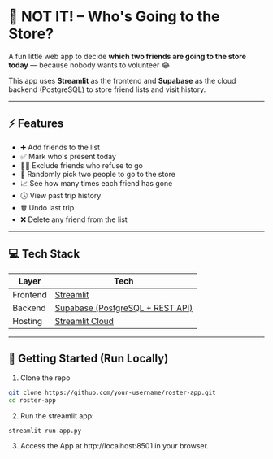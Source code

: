 # 🥤 NOT IT! – Who's Going to the Store?

A fun little web app to decide **which two friends are going to the store today** — because nobody wants to volunteer 😂

This app uses **Streamlit** as the frontend and **Supabase** as the cloud backend (PostgreSQL) to store friend lists and visit history.

---

## ⚡ Features

- ➕ Add friends to the list
- ✅ Mark who's present today
- 🙅‍♂️ Exclude friends who refuse to go
- 🎲 Randomly pick two people to go to the store
- 📈 See how many times each friend has gone
- 🕓 View past trip history
- 🗑️ Undo last trip
- ❌ Delete any friend from the list

---

## 💻 Tech Stack

| Layer | Tech |
|-------|------|
| Frontend | [Streamlit](https://streamlit.io) |
| Backend | [Supabase (PostgreSQL + REST API)](https://supabase.com) |
| Hosting | [Streamlit Cloud](https://streamlit.io/cloud) |

---

## 🚀 Getting Started (Run Locally)

1. Clone the repo
```bash
git clone https://github.com/your-username/roster-app.git
cd roster-app
```

2. Run the streamlit app:
```
streamlit run app.py
```

3. Access the App at http://localhost:8501 in your browser.